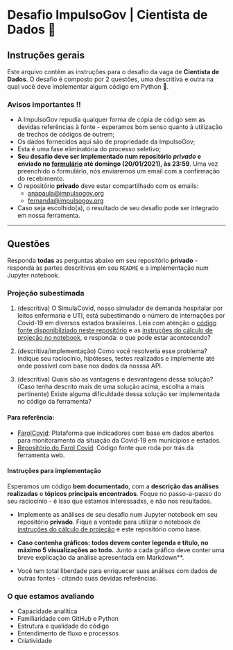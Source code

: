 # Desafio ImpulsoGov | Cientista de Dados 🧪

## Instruções gerais
Este arquivo contém as instruções para o desafio da vaga de **Cientista de Dados**. O desafio é composto por 2 questões, uma descritiva e outra na qual você deve implementar algum código em Python 🐍.

### Avisos importantes ‼️
- A ImpulsoGov repudia qualquer forma de cópia de código sem as devidas referências à fonte - esperamos bom senso quanto à utilização de trechos de códigos de outrem;
- Os dados fornecidos aqui são de propriedade da ImpulsoGov;
- Esta é uma fase eliminatória do processo seletivo;
- **Seu desafio deve ser implementado num repositório *privado* e enviado no [formulário](ADD) até domingo (20/01/2021), às 23:59**. Uma vez preenchido o formulário, nós enviaremos um email com a confirmação do recebimento.
- O repositório **privado** deve estar compartilhado com os emails: 
  - anapaula@impulsogov.org
  - fernanda@impulsogov.org
- Caso seja escolhido(a), o resultado de seu desafio pode ser integrado em nossa ferramenta.

---

## Questões

Responda **todas** as perguntas abaixo em seu repositório **privado** -
responda às partes descritivas em seu `README` e a implementação num
Jupyter notebook.

### Projeção subestimada

1. (descritiva) O SimulaCovid, nosso simulador de demanda hospitalar por
   leitos enfermaria e UTI, está subestimando o número de internações
   por Covid-19 em diversos estados brasileiros. Leia com
   atenção o [código fonte disponibilziado neste repositório](/code) e
   as [instruções do cálculo de projeção no notebook](/simulation.ipynb), e responda: o que pode
   estar acontecendo?

2. (descritiva/implementação) Como você resolveria esse problema? Indique seu raciocínio, hipóteses, testes realizados e implemente até onde possível com base nos dados da nosssa API.

3. (descritiva) Quais são as vantagens e desvantagens dessa solução? (Caso tenha descrito mais de uma solução acima, escolha a mais pertinente) Existe alguma dificuldade dessa solução ser implementada no código da ferramenta?


#### Para referência:
- [FarolCovid](http://farolcovid.coronacidades.org): Plataforma que indicadores com base em dados abertos para monitoramento da situação da Covid-19 em municípios e estados.
- [Repositório do Farol Covid](http://github.com/ImpulsoGov/farolcovid): Código fonte que roda por trás da ferramenta web.

#### Instruções para implementação

Esperamos um código **bem documentado**, com a **descrição das análises realizadas** e **tópicos principais encontrados**. Foque no passo-a-passo do seu raciocínio - é isso que estamos interessadxs, e não nos resultados.

- Implemente as análises de seu desafio num Jupyter notebook em seu
  repositório **privado**. Fique a vontade para utilizar o notebook de
  [instruções do cálculo de projeção](/simulation.ipynb)
  e este repositório como base.

- **Caso contenha gráficos: todos devem conter legenda e título, no máximo 5 visualizações ao todo.** Junto a cada gráfico deve conter uma breve explicação da análise apresentada em Markdown**.

- Você tem total liberdade para enriquecer suas análises com dados de outras fontes - citando suas devidas referências.

### O que estamos avaliando

- Capacidade analítica
- Familiaridade com GitHub e Python
- Estrutura e qualidade do código
- Entendimento de fluxo e processos
- Criatividade
